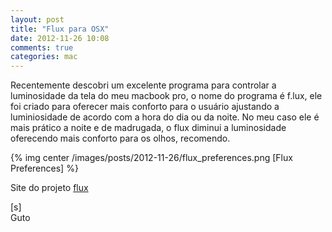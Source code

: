 ```yaml
---
layout: post
title: "Flux para OSX"
date: 2012-11-26 10:08
comments: true
categories: mac
---
```


Recentemente descobri um excelente programa para controlar a luminosidade da tela do meu macbook pro, o nome do programa é f.lux, ele foi criado para oferecer mais conforto para o usuário ajustando a luminiosidade de acordo com a hora do dia ou da noite. No meu caso ele é mais prático a noite e de madrugada, o flux diminui a luminosidade oferecendo mais conforto para os olhos, recomendo.

{% img center /images/posts/2012-11-26/flux_preferences.png [Flux Preferences] %}

Site do projeto [flux](http://stereopsis.com/flux/)

[s]<br>
Guto
